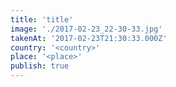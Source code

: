 ```yaml
---
title: 'title'
image: './2017-02-23_22-30-33.jpg'
takenAt: '2017-02-23T21:30:33.000Z'
country: '<country>'
place: '<place>'
publish: true
---
```

